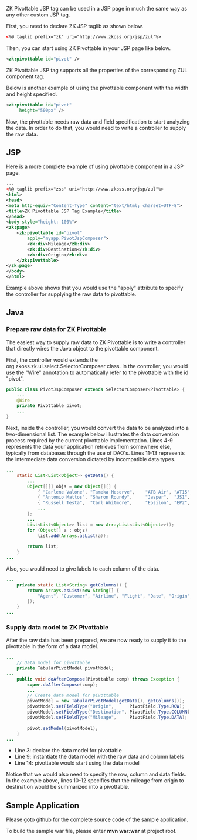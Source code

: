 

ZK Pivottable JSP tag can be used in a JSP page in much the same way as
any other custom JSP tag.

First, you need to declare ZK JSP taglib as shown below.

``` xml
<%@ taglib prefix="zk" uri="http://www.zkoss.org/jsp/zul"%>
```

Then, you can start using ZK Pivottable in your JSP page like below.

``` xml
<zk:pivottable id="pivot" />
```

ZK Pivottable JSP tag supports all the properties of the corresponding
ZUL component tag.

Below is another example of using the pivottable component with the
width and height specified.

``` xml
<zk:pivottable id="pivot" 
     height="500px" />
```

Now, the pivottable needs raw data and field specification to start
analyzing the data. In order to do that, you would need to write a
controller to supply the raw data.

## JSP

Here is a more complete example of using pivottable component in a JSP
page.

``` xml
...
<%@ taglib prefix="zss" uri="http://www.zkoss.org/jsp/zul"%>
<html>
<head>
<meta http-equiv="Content-Type" content="text/html; charset=UTF-8">
<title>ZK Pivottable JSP Tag Example</title>
</head>
<body style="height: 100%">
<zk:page>
    <zk:pivottable id="pivot" 
        apply="myapp.PivotJspComposer">
        <zk:div>Mileage</zk:div>
        <zk:div>Destination</zk:div>
        <zk:div>Origin</zk:div>
    </zk:pivottable>
</zk:page>
</body>
</html>
```

Example above shows that you would use the "apply" attribute to specify
the controller for supplying the raw data to pivottable.

## Java

### Prepare raw data for ZK Pivottable

The easiest way to supply raw data to ZK Pivottable is to write a
controller that directly wires the Java object to the pivottable
component.

First, the controller would extends the
<javadoc>org.zkoss.zk.ui.select.SelectorComposer</javadoc> class. In the
controller, you would use the "Wire" annotation to automatically refer
to the pivottable with the id "pivot".

``` java
public class PivotJspComposer extends SelectorComposer<Pivottable> {
    ...
    @Wire
    private Pivottable pivot;
    ...
}
```

Next, inside the controller, you would convert the data to be analyzed
into a two-dimensional list. The example below illustrates the data
conversion process required by the current pivottable implementation.
Lines 4-9 represents the data your application retrieves from somewhere
else, typically from databases through the use of DAO's. Lines 11-13
represents the intermediate data conversion dictated by incompatible
data types.

``` java
...
    static List<List<Object>> getData() {
        ...
        Object[][] objs = new Object[][] {
            { "Carlene Valone", "Tameka Meserve",    "ATB Air", "AT15",  dt(-7), "Berlin",     "Paris",     186.6, 545  },
            { "Antonio Mattos", "Sharon Roundy",     "Jasper",  "JS1",   dt(-5), "Frankfurt",  "Berlin",    139.5, 262  },
            { "Russell Testa",  "Carl Whitmore",     "Epsilon", "EP2",   dt(-3), "Dublin",     "London",    108.0, 287  },
            ...
        };
        ...
        List<List<Object>> list = new ArrayList<List<Object>>();
        for (Object[] a : objs)
            list.add(Arrays.asList(a));
    
        return list;
    }
...
```

Also, you would need to give labels to each column of the data.

``` java
...
    private static List<String> getColumns() {
        return Arrays.asList(new String[] {
            "Agent", "Customer", "Airline", "Flight", "Date", "Origin", "Destination", "Price", "Mileage"
        });
    }
...
```

### Supply data model to ZK Pivottable

After the raw data has been prepared, we are now ready to supply it to
the pivottable in the form of a data model.

``` java
...
    // Data model for pivottable
    private TabularPivotModel pivotModel;
...
    public void doAfterCompose(Pivottable comp) throws Exception {
        super.doAfterCompose(comp);
        ...
        // Create data model for pivottable
        pivotModel = new TabularPivotModel(getData(), getColumns());
        pivotModel.setFieldType("Origin",      PivotField.Type.ROW);
        pivotModel.setFieldType("Destination", PivotField.Type.COLUMN);
        pivotModel.setFieldType("Mileage",     PivotField.Type.DATA);
        
        pivot.setModel(pivotModel);
    }
...
```

- Line 3: declare the data model for pivottable
- Line 9: instantiate the data model with the raw data and column labels
- Line 14: pivottable would start using the data model

Notice that we would also need to specify the row, column and data
fields. In the example above, lines 10-12 specifies that the mileage
from origin to destination would be summarized into a pivottable.

## Sample Application

Please goto
[github](https://github.com/leeyt/ZKSmalltalk/tree/master/zkpvtjsp/) for
the complete source code of the sample application.

To build the sample war file, please enter **mvn war:war** at project
root.
